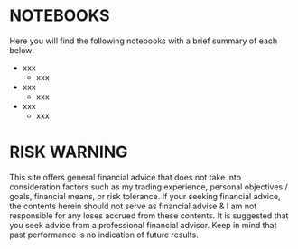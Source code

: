 # NOTEBOOKS
Here you will find the following notebooks with a brief summary of each below:
  * xxx
    * xxx
  * xxx
    * xxx
  * xxx
    * xxx

# RISK WARNING
This site offers general financial advice that does not take into consideration factors such as my trading experience, personal objectives / goals, financial means, or risk tolerance. If your seeking financial advice, the contents herein should not serve as financial advise & I am not responsible for any loses accrued from these contents. It is suggested that you seek advice from a professional financial advisor. Keep in mind that past performance is no indication of future results.


